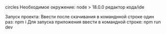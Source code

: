 circles
Необходимое окружение:
node > 18.0.0
редактор кода/ide

Запуск проекта:
Ввести после скачивания в команднной строке один раз: npm i
Для запуска приложения ввести в командной строке: npm run dev